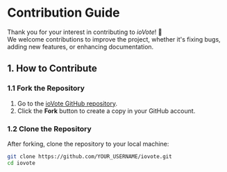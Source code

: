 <div class="pdf-header"></div>

# Contribution Guide

Thank you for your interest in contributing to *ioVote*! 🚀  
We welcome contributions to improve the project, whether it's fixing bugs, adding new features, or enhancing documentation.

## 1. How to Contribute

### **1.1 Fork the Repository**
1. Go to the [ioVote GitHub repository](https://github.com/Wolodmr/iovote).
2. Click the **Fork** button to create a copy in your GitHub account.

### **1.2 Clone the Repository**
After forking, clone the repository to your local machine:
```bash
git clone https://github.com/YOUR_USERNAME/iovote.git
cd iovote
